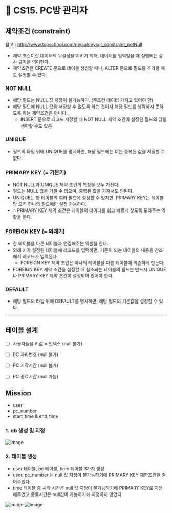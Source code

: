 🎯 CS15. PC방 관리자
=

## 제약조건 (constraint)
참고 : http://www.tcpschool.com/mysql/mysql_constraint_notNull
- 제약 조건이란 데이터의 무결성을 지키기 위해, 데이터를 입력받을 때 실행되는 검사 규칙을 의미한다.
- 제약조건은 CREATE 문으로 테이블 생성할 때나, ALTER 문으로 필드를 추가할 때도 설정할 수 있다.

### NOT NULL
- 해당 필드는 NULL 값 저장이 불가능하다. (무조건 데이터 가지고 있어야 함)
- 해당 필드에 NULL 값을 저장할 수 없도록 하는 것이지 해당 필드를 생략하지 못하도록 하는 제약조건은 아니다.
  - INSERT 문으로 레코드 저장할 때 NOT NULL 제약 조건이 설정된 필드의 값을 생략할 수도 있음

### UNIQUE
- 필드의 타입 뒤에 UNIQUE를 명시하면, 해당 필드에는 더는 중복된 값을 저장할 수 없다.

### PRIMARY KEY (= 기본키)
- NOT NULL과 UNIQUE 제약 조건의 특징을 모두 가진다.
- 필드는 NULL 값을 가질 수 없으며, 중복된 값을 가져서도 안된다.
- UNIQUE는 한 테이블의 여러 필드에 설정할 수 있지만, PRIMARY KEY는 테이블당 오직 하나의 필드에만 설정 가능하다.
- ∴ PRIMARY KEY 제약 조건은 테이블의 데이터를 쉽고 빠르게 찾도록 도와주는 역할을 한다.

### FOREIGN KEY (= 외래키)
- 한 테이블을 다른 테이블과 연결해주는 역할을 한다.
- 외래 키가 설정된 테이블에 레코드를 입력하면, 기준이 되는 테이블의 내용을 참조해서 레코드가 입력된다.
  - FOREIGN KEY 제약 조건은 하나의 테이블을 다른 테이블에 의존하게 만든다.
- FOREIGN KEY 제약 조건을 설정할 때 참조되는 테이블의 필드는 반드시 UNIQUE나 PRIMARY KEY 제약 조건이 설정되어 있어야 한다.

### DEFAULT
- 해당 필드의 타입 뒤에 DEFAULT를 명시하면, 해당 필드의 기본값을 설정할 수 있다.


---
## 테이블 설계

- [ ] 사용자들을 키값 = 인덱스 (null 불가)
- [ ] PC 자리번호 (null 불가)
- [ ] PC 시작시간 (null 불가)
- [ ] PC 종료시간 (null 가능)


## Mission
- user
- pc_number
- start_time & end_time

### 1. db 생성 및 지정
![image](https://user-images.githubusercontent.com/118447769/220814396-7e5ed269-8d91-4988-817c-c05b43461a56.png)

### 2. 테이블 생성
- user 테이블, pc 테이블, time 테이블 3가지 생성
- user, pc_number 는 null 값 지정이 불가능하기에 PRIMARY KEY 제한조건을 걸어주었다.
- time 테이블 중 시작 시간은 null 값 지정이 불가능하기에 PRIMARY KEY로 지정해주었고 종료시간은 null값이 가능하기에 지정하지 않았다.

![image](https://user-images.githubusercontent.com/118447769/220814639-8e196e35-be24-4220-8014-4028c67a8eeb.png)
![image](https://user-images.githubusercontent.com/118447769/220814728-62b765e5-3067-4182-9d38-6eb76a0fb248.png)
